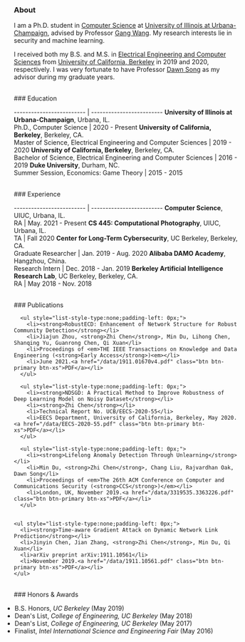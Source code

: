 <link href="/public/css/bootstrap.css" rel="stylesheet" />
<link href="/public/css/my.css" rel="stylesheet" />
<div id="ct1" style="padding-top:55px;margin-top:-55px;"></div>

### About

I am a Ph.D. student in <a href="https://cs.illinois.edu/">Computer Science</a> at <a href="https://illinois.edu/">University of Illinois at Urbana-Champaign</a>, advised by Professor <a href="http://gangw.cs.illinois.edu/">Gang Wang</a>. My research interests lie in security and machine learning.

I received both my B.S. and M.S. in <a href="https://eecs.berkeley.edu/">Electrical Engineering and Computer Sciences</a> from <a href="https://www.berkeley.edu/">University of California, Berkeley</a> in 2019 and 2020, respectively. I was very fortunate to have Professor <a href="https://www2.eecs.berkeley.edu/Faculty/Homepages/song.html">Dawn Song</a> as my advisor during my graduate years.

<br/>
<div id="ct2" style="padding-top:55px;margin-top:-55px;"></div>
### Education

------------------------- | -------------------------
<strong>University of Illinois at Urbana-Champaign</strong>, Urbana, IL.<br/>Ph.D., Computer Science |                 2020 - Present
<strong>University of California, Berkeley</strong>, Berkeley, CA.<br/>Master of Science, Electrical Engineering and Computer Sciences |                 2019 - 2020
<strong>University of California, Berkeley</strong>, Berkeley, CA.<br/>Bachelor of Science, Electrical Engineering and Computer Sciences |                 2016 - 2019
<strong>Duke University</strong>, Durham, NC.<br/>Summer Session, Economics: Game Theory |                 2015 - 2015

<br/>
<div id="ct3" style="padding-top:55px;margin-top:-55px;"></div>
### Experience

------------------------- | -------------------------
<strong>Computer Science</strong>, UIUC, Urbana, IL.<br/>RA |                        May. 2021 - Present
<strong>CS 445: Computational Photography</strong>, UIUC, Urbana, IL.<br/>TA |                        Fall 2020
<strong>Center for Long-Term Cybersecurity</strong>, UC Berkeley, Berkeley, CA.<br/>Graduate Researcher  |            Jan. 2019 - Aug. 2020
<strong>Alibaba DAMO Academy</strong>, Hangzhou, China.<br/>Research Intern  |                                        Dec. 2018 - Jan. 2019
<strong>Berkeley Artificial Intelligence Research Lab</strong>, UC Berkeley, Berkeley, CA.<br/>RA |   May 2018 - Nov. 2018

<br/>
<div id="ct4" style="padding-top:55px;margin-top:-55px;"></div>
### Publications

<div>

      <ul style="list-style-type:none;padding-left: 0px;">
        <li><strong>RobustECD: Enhancement of Network Structure for Robust Community Detection</strong></li>
        <li>Jiajun Zhou, <strong>Zhi Chen</strong>, Min Du, Lihong Chen, Shanqing Yu, Guanrong Chen, Qi Xuan</li>
        <li>Proceedings of <em>THE IEEE Transactions on Knowledge and Data Engineering (<strong>Early Access</strong>)<em></li>
        <li>June 2021.<a href="/data/1911.01670v4.pdf" class="btn btn-primary btn-xs">PDF</a></li>
      </ul>

      <ul style="list-style-type:none;padding-left: 0px;">
        <li><strong>NDSGD: A Practical Method to Improve Robustness of Deep Learning Model on Noisy Dataset</strong></li>
        <li><strong>Zhi Chen</strong></li>
        <li>Technical Report No. UCB/EECS-2020-55</li>
        <li>EECS Department, University of California, Berkeley, May 2020.<a href="/data/EECS-2020-55.pdf" class="btn btn-primary btn-xs">PDF</a></li>
      </ul>

      <ul style="list-style-type:none;padding-left: 0px;">
        <li><strong>Lifelong Anomaly Detection Through Unlearning</strong></li>
        <li>Min Du, <strong>Zhi Chen</strong>, Chang Liu, Rajvardhan Oak, Dawn Song</li>
        <li>Proceedings of <em>The 26th ACM Conference on Computer and Communications Security (<strong>CCS</strong>)</em></li>
        <li>London, UK, November 2019.<a href="/data/3319535.3363226.pdf" class="btn btn-primary btn-xs">PDF</a></li>
      </ul>


    <ul style="list-style-type:none;padding-left: 0px;">
      <li><strong>Time-aware Gradient Attack on Dynamic Network Link Prediction</strong></li>
      <li>Jinyin Chen, Jian Zhang, <strong>Zhi Chen</strong>, Min Du, Qi Xuan</li>
      <li>arXiv preprint arXiv:1911.10561</li>
      <li>November 2019.<a href="/data/1911.10561.pdf" class="btn btn-primary btn-xs">PDF</a></li>
    </ul>
</div>

<br/>
<div id="ct5" style="padding-top:55px;margin-top:-55px;"></div>
### Honors & Awards

<ul style="list-style-type:disc;margin-left:-22px;">
  <li>B.S. Honors, <em>UC Berkeley</em> (May 2019)</li>
  <li>Dean's List, <em>College of Engineering, UC Berkeley</em> (May 2018)</li>
  <li>Dean's List, <em>College of Engineering, UC Berkeley</em> (May 2017)</li>
  <li>Finalist, <em>Intel International Science and Engineering Fair</em> (May 2016)</li>
</ul>

<!--
------------------------- | -------------------------
May 2019     |     <strong>B.S. Honors</strong><br/>UC Berkeley
May 2018     |     <strong>Dean's List</strong><br/>College of Engineering,UC Berkeley
May 2017     |     <strong>Dean's List</strong><br/>College of Engineering,UC Berkeley
May 2016     |     <strong>Finalist</strong><br/>As a finalist, participating in the 67th Intel International Science and Engineering Fair, Phoenix, May 8-13, 2016.
-->
